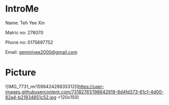 # IntroMe

Name: Teh Yee Xin

Matric no: 278070

Phone no: 0175697752

Email: geminiyee2000@gmail.com


# Picture

![IMG_7731_mr159842428835312](https://user-images.githubusercontent.com/73182761/198642919-8d4fd373-61c1-4d00-82a4-b21934851c52.jpg =120x150)
